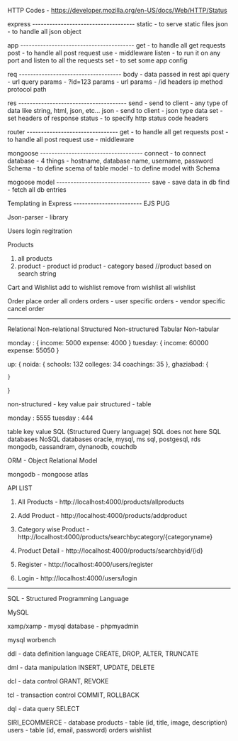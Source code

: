 HTTP Codes - https://developer.mozilla.org/en-US/docs/Web/HTTP/Status




express ------------------------------------
static - to serve static files
json - to handle all json object




app ----------------------------------------
get - to handle all get requests
post - to handle all post request
use - middleware
listen - to run it on any port and listen to all the requests
set - to set some app config





req ------------------------------------
body - data passed in rest api
query - url query params - ?id=123
params - url params - /id
headers
ip
method
protocol
path




res --------------------------------------
send - send to client - any type of data like string, html, json, etc...
json - send to client - json type data
set - set headers of response
status - to specify http status code
headers



router --------------------------------
get - to handle all get requests
post - to handle all post request
use - middleware




mongoose ------------------------------------
connect - to connect database - 4 things - hostname, database name, username, password
Schema - to define scema of table
model - to define model with Schema


mogoose model ---------------------------------
save - save data in db
find - fetch all db entries



Templating in Express ------------------------
EJS
PUG


Json-parser - library


Users
login
regitration




Products
1) all products
2) product - product id
product - category based
//product based on search string




Cart and Wishlist
add to wishlist
remove from wishlist
all wishlist





Order
place order
all orders
orders - user specific
orders - vendor specific
cancel order




-----------------------------------------------

Relational          Non-relational
Structured          Non-structured
Tabular             Non-tabular



monday : {
    income: 5000
    expense: 4000
}
tuesday: {
    income: 60000
    expense: 55050
}


up: {
    noida: {
        schools: 132
        colleges: 34
        coachings: 35
    },
    ghaziabad: {

    }
}



non-structured - key value pair
structured - table


monday : 5555
tuesday : 444


table                                           key value
SQL (Structured Query language)                 SQL does not here
SQL databases                                   NoSQL databases
oracle, mysql, ms sql, postgesql, rds           mongodb, cassandram, dynanodb, couchdb



ORM - Object Relational Model


mongodb - mongoose
atlas






API LIST
1) All Products - http://localhost:4000/products/allproducts
2) Add Product - http://localhost:4000/products/addproduct
3) Category wise Product - http://localhost:4000/products/searchbycategory/{categoryname}
4) Product Detail - http://localhost:4000/products/searchbyid/{id}

5) Register - http://localhost:4000/users/register
6) Login - http://localhost:4000/users/login










------------------------------------------
SQL - Structured Programming Language



MySQL


xamp/xamp - mysql database - phpmyadmin

mysql worbench









ddl - data definition language
CREATE, DROP, ALTER, TRUNCATE


dml - data manipulation
INSERT, UPDATE, DELETE


dcl - data control
GRANT, REVOKE


tcl - transaction control
COMMIT, ROLLBACK


dql - data query
SELECT


SIRI_ECOMMERCE - database
products - table (id, title, image, description)
users - table (id, email, password)
orders
wishlist